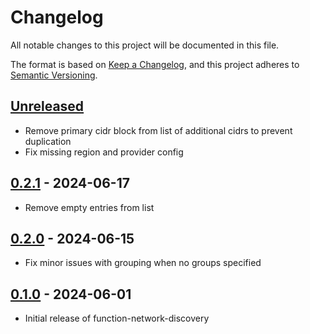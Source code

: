 # Changelog

All notable changes to this project will be documented in this file.

The format is based on [Keep a Changelog](https://keepachangelog.com/en/1.0.0/),
and this project adheres to [Semantic Versioning](https://semver.org/spec/v2.0.0.html).

## [Unreleased]

- Remove primary cidr block from list of additional cidrs to prevent duplication
- Fix missing region and provider config

## [0.2.1] - 2024-06-17

- Remove empty entries from list

## [0.2.0] - 2024-06-15

- Fix minor issues with grouping when no groups specified

## [0.1.0] - 2024-06-01

- Initial release of function-network-discovery

[Unreleased]: https://github.com/giantswarm/crossplane-fn-network-discovery/compare/v0.2.1...HEAD
[0.2.1]: https://github.com/giantswarm/crossplane-fn-network-discovery/compare/v0.2.0...v0.2.1
[0.2.0]: https://github.com/giantswarm/crossplane-fn-network-discovery/releases/tag/v0.2.0
[0.1.0]: https://github.com/giantswarm/crossplane-fn-network-discovery/releases/tag/v0.1.0
